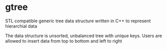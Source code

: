 # gtree
STL compatible generic tree data structure written in C++ to represent hierarchial data

The data structure is unsorted, unbalanced tree with unique keys. Users are
allowed to insert data from top to bottom and left to right
